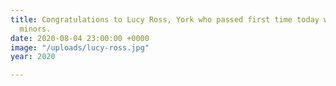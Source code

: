 ```yaml
---
title: Congratulations to Lucy Ross, York who passed first time today with just 6
  minors.
date: 2020-08-04 23:00:00 +0000
image: "/uploads/lucy-ross.jpg"
year: 2020

---
```

